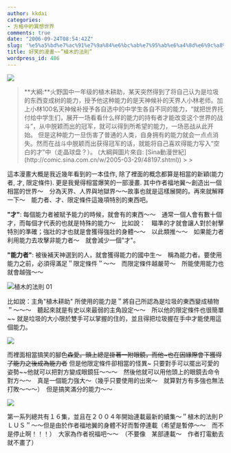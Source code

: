 ```yaml
---
author: kkdai
categories:
- 方格中的異想世界
comments: true
date: "2006-09-24T08:54:42Z"
slug: '%e5%a5%bd%e7%ac%91%e7%9a%84%e6%bc%ab%e7%95%ab%e6%a4%8d%e6%9c%a8%e7%9a%84%e6%b3%95%e5%89%87'
title: 好笑的漫畫~~”植木的法則”
wordpress_id: 486
---
```


![](http://image2.sina.com.cn/dongman/upload/20050329/54/1112075681/cartoon/news/0503/pic/pcgames0325news06.jpg)

<blockquote>**大綱:**火野国中一年级的植木耕助，某天突然得到了将自己认为是垃圾的东西变成树的能力，授予他这种能力的是天神候补的天界人小林老师。加上小林100名天神候补授予各自选中的中学生各自不同的能力，“就把世界托付给中学生们，展开一场看看什么样的能力的持有者才能改变这个世界的战斗”，从中脱颖而出的冠军，就可以得到所希望的能力，一场恶战从此开始。 但是这种能力一旦伤害了普通的人类，自身拥有的能力就会一点点消失。然而在战斗中脱颖而出获得冠军的话，就能将自己喜欢得能力写入“空白的才”中（走晶球盘？）。  
(大綱與圖片來自: [Sina動漫世紀](http://comic.sina.com.cn/w/2005-03-29/48197.shtml))
> 
> </blockquote>

這本漫畫大概是我近幾年看到的一本佳作, 除了裡面的概念都算是相當的新穎(能力者, 才, 限定條件). 更是我覺得相當爆笑的一部漫畫. 其中作者福地翼～創造出一個相當的世界～　分為天界、人界與地獄界～～故事也就是這樣展開的。再來就解釋一下～　能力者、才、限定條件這幾項特別的東西吧。

**"才"**: 每個能力者被賦予能力的時候，就會有的東西～～　通常一個人會有數十個才，而每個才代表的也就是特殊的能力～　比如說：　瞄準的才就會讓人對於射擊特別的準確；強壯的才也就是會獲得強壯的身體～～　以此類推～～　如果能力者利用能力去攻擊非能力者～　就會減少一個"才"。

**"能力者"**: 被後補天神選到的人，就會獲得能力的國中生～　稱為能力者。要使用能力之前，必須得滿足＂限定條件＂～～　而限定條件越嚴苛～　所能使用能力也就會越強～～　

![植木的法則 01](http://www.ivideo.com.tw/img_video/29325.jpg)

比如說：主角"植木耕助" 所使用的能力是＂將自己所認為是垃圾的東西變成植物＂～～～　聽起來就是有史以來最弱的主角設定～～　所以他的限定條件也很簡單~~ 就是垃圾的大小限於雙手可以掌握的住的，並且得把垃圾握在手中才能使用這個能力。

![](http://hk.geocities.com/pennyueki/pic/chara03.gif)

而裡面相當搞笑的腳色~~森愛。頭上總是掛著一附眼鏡，而他~也在因緣際會下獲得了能力之後成為能力者~~ 但是他限定條件卻相當的怪異~ 只要對手可以擺出可愛的姿勢~~他就可以把對方變成眼鏡狂～～～　然後他就可以用他頭上的眼鏡去命令對方～～　真是一個能力強大～（幾乎只要使用的出來～　就算對方有多強也無法打敗～～～）　但是搞笑滿分的能力～～

![](http://hk.geocities.com/pennyueki/hukuchi05.gif)

第一系列總共有１６集，並且在２００４年開始連載最新的續集～＂植木的法則ＰＬＵＳ＂～～但是由於作者福地翼的身體不好而暫停連載（希望是暫停～～　而不是停止啊！！！）　大家為作者祝福吧～～　（不要像　某部連載～　作者打電動去就不畫了）
